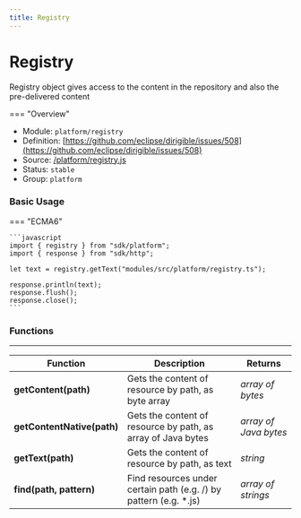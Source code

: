 ```yaml
---
title: Registry
---
```


Registry
===

Registry object gives access to the content in the repository and also the pre-delivered content

=== "Overview"
- Module: `platform/registry`
- Definition: [https://github.com/eclipse/dirigible/issues/508](https://github.com/eclipse/dirigible/issues/508)
- Source: [/platform/registry.js](https://github.com/eclipse/dirigible/blob/master/components/api-platform/src/main/resources/META-INF/dirigible/platform/registry.js)
- Status: `stable`
- Group: `platform`


### Basic Usage

=== "ECMA6"

    ```javascript
    import { registry } from "sdk/platform";
    import { response } from "sdk/http";

    let text = registry.getText("modules/src/platform/registry.ts");

    response.println(text);
    response.flush();
    response.close();
    ```

<!-- === "CommonJS"

    ```javascript
    const response = require("http/response");
    const registry = require("platform/registry");

    let text = registry.getText("platform/registry.js");

    response.println(text);
    response.flush();
    response.close();
    ``` -->

### Functions

---

Function     | Description | Returns
------------ | ----------- | --------
**getContent(path)**   | Gets the content of resource by path, as byte array | *array of bytes*
**getContentNative(path)**   | Gets the content of resource by path, as array of Java bytes | *array of Java bytes*
**getText(path)**   | Gets the content of resource by path, as text | *string*
**find(path, pattern)**   | Find resources under certain path (e.g. /) by pattern (e.g. *.js) | *array of strings*

